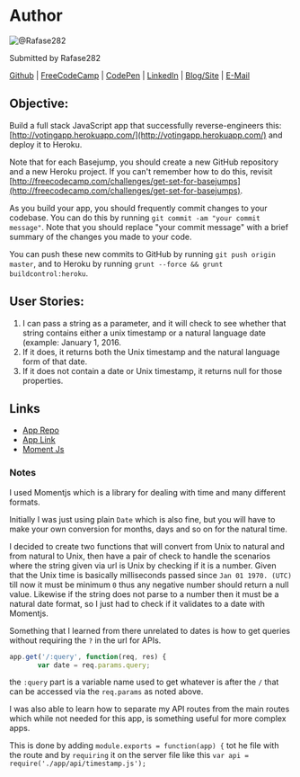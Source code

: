 # Author
![@Rafase282](https://avatars0.githubusercontent.com/Rafase282?&s=128)

Submitted by Rafase282

[Github](https://github.com/Rafase282) | [FreeCodeCamp](http://www.freecodecamp.com/rafase282) | [CodePen](http://codepen.io/Rafase282/) | [LinkedIn](https://www.linkedin.com/in/rafase282) | [Blog/Site](https://rafase282.wordpress.com/) | [E-Mail](mailto:rafase282@gmail.com)

## Objective:
Build a full stack JavaScript app that successfully reverse-engineers this: [http://votingapp.herokuapp.com/](http://votingapp.herokuapp.com/) and deploy it to Heroku.

Note that for each Basejump, you should create a new GitHub repository and a new Heroku project. If you can't remember how to do this, revisit [http://freecodecamp.com/challenges/get-set-for-basejumps](http://freecodecamp.com/challenges/get-set-for-basejumps).

As you build your app, you should frequently commit changes to your codebase. You can do this by running `git commit -am "your commit message"`. Note that you should replace "your commit message" with a brief summary of the changes you made to your code.

You can push these new commits to GitHub by running `git push origin master`, and to Heroku by running `grunt --force && grunt buildcontrol:heroku`.

## User Stories:
1. I can pass a string as a parameter, and it will check to see whether that string contains either a unix timestamp or a natural language date (example: January 1, 2016.
2. If it does, it returns both the Unix timestamp and the natural language form of that date.
3. If it does not contain a date or Unix timestamp, it returns null for those properties.

## Links
- [App Repo](https://github.com/Rafase282/Timestamp-API)
- [App Link](http://r282-timestamp-api.herokuapp.com/)
- [Moment Js](http://momentjs.com/docs/)

### Notes
I used Momentjs which is a library for dealing with time and many different formats.

Initially I was just using plain `Date` which is also fine, but you will have to make your own conversion for months, days and so on for the natural time.

I decided to create two functions that will convert from Unix to natural and from natural to Unix, then have a pair of check to handle the scenarios where the string given via url is Unix by checking if it is a number. Given that the Unix time is basically milliseconds passed since `Jan 01 1970. (UTC)` till now it must be minimum `0` thus any negative number should return a null value. Likewise if the string does not parse to a number then it must be a natural date format, so I just had to check if it validates to a date with Momentjs.

Something that I learned from there unrelated to dates is how to get queries without requiring the `?` in the url for APIs.

```js
app.get('/:query', function(req, res) {
       var date = req.params.query;
```

the `:query` part is a variable name used to get whatever is after the `/` that can be accessed via the `req.params` as noted above.

I was also able to learn how to separate my API routes from the main routes which while not needed for this app, is something useful for more complex apps.

This is done by adding `module.exports = function(app) {` tot he file with the route and by `requiring` it on the server file like this `var api = require('./app/api/timestamp.js');`
